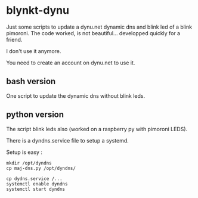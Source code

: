 # blynkt-dynu

Just some scripts to update a dynu.net dynamic dns and blink led of a blink pimoroni.
The code worked, is not beautiful... developped quickly for a friend.

I don't use it anymore.

You need to create an account on dynu.net to use it.

## bash version

One script to update the dynamic dns without blink leds.

## python version

The script blink leds also (worked on a raspberry py with pimoroni LEDS).

There is a dyndns.service file to setup a systemd.

Setup is easy :

```
mkdir /opt/dyndns
cp maj-dns.py /opt/dyndns/

cp dydns.service /...
systemctl enable dyndns
systemctl start dyndns
```